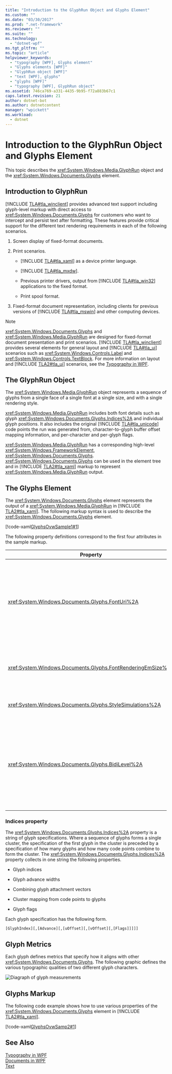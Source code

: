 ```yaml
---
title: "Introduction to the GlyphRun Object and Glyphs Element"
ms.custom: ""
ms.date: "03/30/2017"
ms.prod: ".net-framework"
ms.reviewer: ""
ms.suite: ""
ms.technology: 
  - "dotnet-wpf"
ms.tgt_pltfrm: ""
ms.topic: "article"
helpviewer_keywords: 
  - "typography [WPF], Glyphs element"
  - "Glyphs elements [WPF]"
  - "GlyphRun object [WPF]"
  - "text [WPF], glyphs"
  - "glyphs [WPF]"
  - "typography [WPF], GlyphRun object"
ms.assetid: 746ca769-a331-4435-9b95-f72a883b67c1
caps.latest.revision: 21
author: dotnet-bot
ms.author: dotnetcontent
manager: "wpickett"
ms.workload: 
  - dotnet
---
```

# Introduction to the GlyphRun Object and Glyphs Element
This topic describes the <xref:System.Windows.Media.GlyphRun> object and the <xref:System.Windows.Documents.Glyphs> element.  


<a name="text_glyphrunovw_intro"></a>   
## Introduction to GlyphRun  
 [!INCLUDE [TLA#tla_winclient](../../../../includes/tlasharptla-winclient-md.md)] provides advanced text support including glyph-level markup with direct access to <xref:System.Windows.Documents.Glyphs> for customers who want to intercept and persist text after formatting. These features provide critical support for the different text rendering requirements in each of the following scenarios.  

1. Screen display of fixed-format documents.  

2. Print scenarios.  

   - [!INCLUDE [TLA#tla_xaml](../../../../includes/tlasharptla-xaml-md.md)] as a device printer language.  

   - [!INCLUDE [TLA#tla_mxdw](../../../../includes/tlasharptla-mxdw-md.md)].  

   - Previous printer drivers, output from [!INCLUDE [TLA#tla_win32](../../../../includes/tlasharptla-win32-md.md)] applications to the fixed format.  

   - Print spool format.  

3. Fixed-format document representation, including clients for previous versions of [!INCLUDE [TLA#tla_mswin](../../../../includes/tlasharptla-mswin-md.md)] and other computing devices.  

> [!NOTE]
>  <xref:System.Windows.Documents.Glyphs> and <xref:System.Windows.Media.GlyphRun> are designed for fixed-format document presentation and print scenarios. [!INCLUDE [TLA#tla_winclient](../../../../includes/tlasharptla-winclient-md.md)] provides several elements for general layout and [!INCLUDE [TLA#tla_ui](../../../../includes/tlasharptla-ui-md.md)] scenarios such as <xref:System.Windows.Controls.Label> and <xref:System.Windows.Controls.TextBlock>. For more information on layout and [!INCLUDE [TLA2#tla_ui](../../../../includes/tla2sharptla-ui-md.md)] scenarios, see the [Typography in WPF](../../../../docs/framework/wpf/advanced/typography-in-wpf.md).  

<a name="text_glyphrunovw_glyphrunobject"></a>   
## The GlyphRun Object  
 The <xref:System.Windows.Media.GlyphRun> object represents a sequence of glyphs from a single face of a single font at a single size, and with a single rendering style.  

 <xref:System.Windows.Media.GlyphRun> includes both font details such as glyph <xref:System.Windows.Documents.Glyphs.Indices%2A> and individual glyph positions. It also includes the original [!INCLUDE [TLA#tla_unicode](../../../../includes/tlasharptla-unicode-md.md)] code points the run was generated from, character-to-glyph buffer offset mapping information, and per-character and per-glyph flags.  

 <xref:System.Windows.Media.GlyphRun> has a corresponding high-level <xref:System.Windows.FrameworkElement>, <xref:System.Windows.Documents.Glyphs>. <xref:System.Windows.Documents.Glyphs> can be used in the element tree and in [!INCLUDE [TLA2#tla_xaml](../../../../includes/tla2sharptla-xaml-md.md)] markup to represent <xref:System.Windows.Media.GlyphRun> output.  

<a name="text_glyphrunovw_glyphselement"></a>   
## The Glyphs Element  
 The <xref:System.Windows.Documents.Glyphs> element represents the output of a <xref:System.Windows.Media.GlyphRun> in [!INCLUDE [TLA2#tla_xaml](../../../../includes/tla2sharptla-xaml-md.md)]. The following markup syntax is used to describe the <xref:System.Windows.Documents.Glyphs> element.  

 [!code-xaml[GlyphsOvwSample1#1](../../../../samples/snippets/csharp/VS_Snippets_Wpf/GlyphsOvwSample1/CS/default.xaml#1)]  

 The following property definitions correspond to the first four attributes in the sample markup.  


|                           Property                            |                                                                                    Description                                                                                    |
|---------------------------------------------------------------|-----------------------------------------------------------------------------------------------------------------------------------------------------------------------------------|
|       <xref:System.Windows.Documents.Glyphs.FontUri%2A>       | Specifies a resource identifier: file name, Web [!INCLUDE [TLA#tla_uri](../../../../includes/tlasharptla-uri-md.md)], or resource reference in the application .exe or container. |
| <xref:System.Windows.Documents.Glyphs.FontRenderingEmSize%2A> |                                                     Specifies the font size in drawing surface units (default is .96 inches).                                                     |
|  <xref:System.Windows.Documents.Glyphs.StyleSimulations%2A>   |                                                                    Specifies flags for bold and Italic styles.                                                                    |
|      <xref:System.Windows.Documents.Glyphs.BidiLevel%2A>      |                Specifies the bidirectional layout level. Even-numbered and zero values imply left-to-right layout; odd-numbered values imply right-to-left layout.                |

<a name="text_glyphrunovw_indicesproperty"></a>   
### Indices property  
 The <xref:System.Windows.Documents.Glyphs.Indices%2A> property is a string of glyph specifications. Where a sequence of glyphs forms a single cluster, the specification of the first glyph in the cluster is preceded by a specification of how many glyphs and how many code points combine to form the cluster. The <xref:System.Windows.Documents.Glyphs.Indices%2A> property collects in one string the following properties.  

-   Glyph indices  

-   Glyph advance widths  

-   Combining glyph attachment vectors  

-   Cluster mapping from code points to glyphs  

-   Glyph flags  

 Each glyph specification has the following form.  

 `[GlyphIndex][,[Advance][,[uOffset][,[vOffset][,[Flags]]]]]`  

<a name="text_glyphrunovw_glyphmetrics"></a>   
## Glyph Metrics  
 Each glyph defines metrics that specify how it aligns with other <xref:System.Windows.Documents.Glyphs>. The following graphic defines the various typographic qualities of two different glyph characters.  

 ![Diagraph of glyph measurements](../../../../docs/framework/wpf/advanced/media/glyph-example.png "glyph_example")  

<a name="text_glyphrunovw_glyphsmarkup"></a>   
## Glyphs Markup  
 The following code example shows how to use various properties of the <xref:System.Windows.Documents.Glyphs> element in [!INCLUDE [TLA2#tla_xaml](../../../../includes/tla2sharptla-xaml-md.md)].  

 [!code-xaml[GlyphsOvwSamp2#1](../../../../samples/snippets/csharp/VS_Snippets_Wpf/GlyphsOvwSamp2/CS/default.xaml#1)]  

## See Also  
 [Typography in WPF](../../../../docs/framework/wpf/advanced/typography-in-wpf.md)  
 [Documents in WPF](../../../../docs/framework/wpf/advanced/documents-in-wpf.md)  
 [Text](../../../../docs/framework/wpf/advanced/optimizing-performance-text.md)
